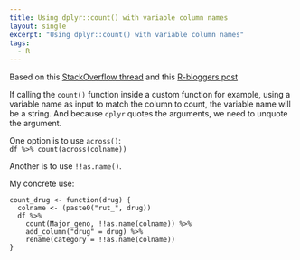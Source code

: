 ```yaml
---
title: Using dplyr::count() with variable column names
layout: single
excerpt: "Using dplyr::count() with variable column names"
tags:
  - R
---
```


Based on this [StackOverflow thread](https://stackoverflow.com/questions/61735329/r-dplyr-calling-count-with-variable-name-now-that-count-is-deprecated) and this [R-bloggers post](https://www.r-bloggers.com/2019/07/bang-bang-how-to-program-with-dplyr/)

If calling the `count()` function inside a custom function for example, using a variable name as input to match the column to count, the variable name will be a string. And because `dplyr` quotes the arguments, we need to unquote the argument.  

One option is to use `across()`:  
`df %>% count(across(colname))`  

Another is to use `!!as.name()`. 

My concrete use: 
```
count_drug <- function(drug) {
  colname <- (paste0("rut_", drug))
  df %>% 
    count(Major_geno, !!as.name(colname)) %>% 
    add_column("drug" = drug) %>% 
    rename(category = !!as.name(colname))
}
```
